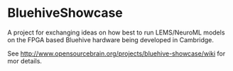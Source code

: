 BluehiveShowcase
================

A project for exchanging ideas on how best to run 
LEMS/NeuroML models on the FPGA based Bluehive hardware being developed in Cambridge.

See http://www.opensourcebrain.org/projects/bluehive-showcase/wiki for mor details.

